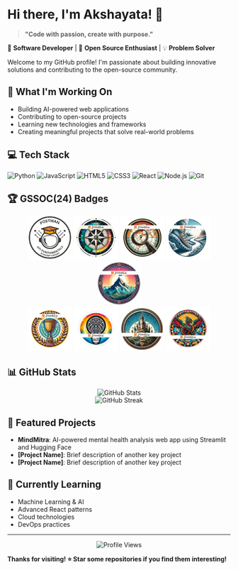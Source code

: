 # Hi there, I'm Akshayata! 👋

> **"Code with passion, create with purpose."**

🚀 **Software Developer** | 🌟 **Open Source Enthusiast** | 💡 **Problem Solver**

Welcome to my GitHub profile! I'm passionate about building innovative solutions and contributing to the open-source community.

## 🔭 What I'm Working On
- Building AI-powered web applications
- Contributing to open-source projects
- Learning new technologies and frameworks
- Creating meaningful projects that solve real-world problems

## 💻 Tech Stack
![Python](https://img.shields.io/badge/-Python-3776AB?style=flat-square&logo=python&logoColor=white)
![JavaScript](https://img.shields.io/badge/-JavaScript-F7DF1E?style=flat-square&logo=javascript&logoColor=black)
![HTML5](https://img.shields.io/badge/-HTML5-E34F26?style=flat-square&logo=html5&logoColor=white)
![CSS3](https://img.shields.io/badge/-CSS3-1572B6?style=flat-square&logo=css3&logoColor=white)
![React](https://img.shields.io/badge/-React-61DAFB?style=flat-square&logo=react&logoColor=black)
![Node.js](https://img.shields.io/badge/-Node.js-339933?style=flat-square&logo=node.js&logoColor=white)
![Git](https://img.shields.io/badge/-Git-F05032?style=flat-square&logo=git&logoColor=white)

## 🏆 GSSOC(24) Badges 
<div align="center">
  <img src="https://raw.githubusercontent.com/girlscript/gssoc-website-new/main/public/badges/postman.png" width="100px" height="100px" />
  <img src="https://github.com/girlscript/gssoc-website-new/blob/main/public/badges/1.png" width="100px" height="100px" />
  <img src="https://github.com/girlscript/gssoc-website-new/blob/main/public/badges/2.png" width="100px" height="100px" />
  <img src="https://github.com/girlscript/gssoc-website-new/blob/main/public/badges/3.png" width="100px" height="100px" />
  <img src="https://github.com/girlscript/gssoc-website-new/blob/main/public/badges/4.png" width="100px" height="100px" />
</div>
<div align="center">
  <img src="https://github.com/girlscript/gssoc-website-new/blob/main/public/badges/5.png" width="100px" height="100px" />
  <img src="https://github.com/girlscript/gssoc-website-new/blob/main/public/badges/6.png" width="100px" height="100px" />
  <img src="https://github.com/girlscript/gssoc-website-new/blob/main/public/badges/7.png" width="100px" height="100px" />
  <img src="https://github.com/girlscript/gssoc-website-new/blob/main/public/badges/8.png" width="100px" height="100px" />
</div>

## 📊 GitHub Stats
<div align="center">
  <img src="https://github-readme-stats.vercel.app/api?username=Akshayata101&show_icons=true&theme=radical" alt="GitHub Stats" />
</div>

<div align="center">
  <img src="https://github-readme-streak-stats.herokuapp.com/?user=Akshayata101&theme=radical" alt="GitHub Streak" />
</div>

## 🌟 Featured Projects
- **MindMitra**: AI-powered mental health analysis web app using Streamlit and Hugging Face
- **[Project Name]**: Brief description of another key project
- **[Project Name]**: Brief description of another key project

## 🌱 Currently Learning
- Machine Learning & AI
- Advanced React patterns
- Cloud technologies
- DevOps practices

---

<div align="center">
  <img src="https://komarev.com/ghpvc/?username=Akshayata101&color=blueviolet&style=flat-square&label=Profile+Views" alt="Profile Views" />
</div>

**Thanks for visiting! ⭐ Star some repositories if you find them interesting!**
